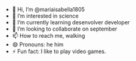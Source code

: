 - 👋 Hi, I’m @mariaisabella1805
- 👀 I’m interested in science
- 🌱 I’m currently learning desenvolver developer
- 💞️ I’m looking to collaborate on september
- 📫 How to reach me, walking
- 😄 Pronouns: he him
- ⚡ Fun fact: I like to play video games.

<!---
mariaisabella1805/mariaisabella1805 is a ✨ special ✨ repository because its `README.md` (this file) appears on your GitHub profile.
You can click the Preview link to take a look at your changes.
--->
